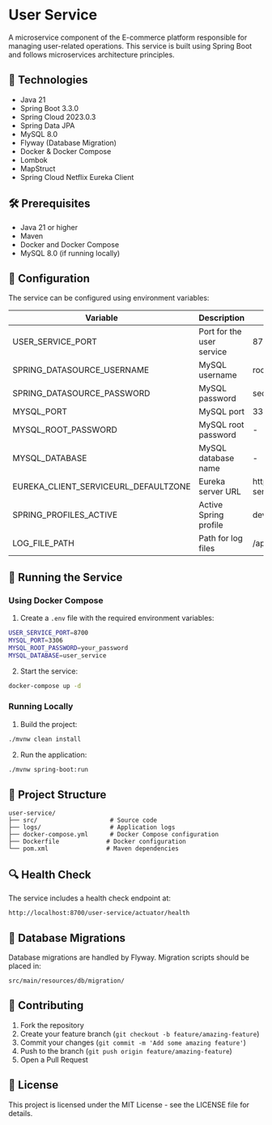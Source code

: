# User Service

A microservice component of the E-commerce platform responsible for managing user-related operations. This service is built using Spring Boot and follows microservices architecture principles.

## 🚀 Technologies

- Java 21
- Spring Boot 3.3.0
- Spring Cloud 2023.0.3
- Spring Data JPA
- MySQL 8.0
- Flyway (Database Migration)
- Docker & Docker Compose
- Lombok
- MapStruct
- Spring Cloud Netflix Eureka Client

## 🛠️ Prerequisites

- Java 21 or higher
- Maven
- Docker and Docker Compose
- MySQL 8.0 (if running locally)

## 🔧 Configuration

The service can be configured using environment variables:

| Variable                             | Description               | Default                           |
| ------------------------------------ | ------------------------- | --------------------------------- |
| USER_SERVICE_PORT                    | Port for the user service | 8700                              |
| SPRING_DATASOURCE_USERNAME           | MySQL username            | root                              |
| SPRING_DATASOURCE_PASSWORD           | MySQL password            | secret                            |
| MYSQL_PORT                           | MySQL port                | 3306                              |
| MYSQL_ROOT_PASSWORD                  | MySQL root password       | -                                 |
| MYSQL_DATABASE                       | MySQL database name       | -                                 |
| EUREKA_CLIENT_SERVICEURL_DEFAULTZONE | Eureka server URL         | http://eureka-server:8761/eureka/ |
| SPRING_PROFILES_ACTIVE               | Active Spring profile     | dev                               |
| LOG_FILE_PATH                        | Path for log files        | /app/logs                         |

## 🚀 Running the Service

### Using Docker Compose

1. Create a `.env` file with the required environment variables:

```bash
USER_SERVICE_PORT=8700
MYSQL_PORT=3306
MYSQL_ROOT_PASSWORD=your_password
MYSQL_DATABASE=user_service
```

2. Start the service:

```bash
docker-compose up -d
```

### Running Locally

1. Build the project:

```bash
./mvnw clean install
```

2. Run the application:

```bash
./mvnw spring-boot:run
```

## 📁 Project Structure

```
user-service/
├── src/                    # Source code
├── logs/                   # Application logs
├── docker-compose.yml      # Docker Compose configuration
├── Dockerfile             # Docker configuration
└── pom.xml                # Maven dependencies
```

## 🔍 Health Check

The service includes a health check endpoint at:

```
http://localhost:8700/user-service/actuator/health
```

## 🔄 Database Migrations

Database migrations are handled by Flyway. Migration scripts should be placed in:

```
src/main/resources/db/migration/
```

## 🤝 Contributing

1. Fork the repository
2. Create your feature branch (`git checkout -b feature/amazing-feature`)
3. Commit your changes (`git commit -m 'Add some amazing feature'`)
4. Push to the branch (`git push origin feature/amazing-feature`)
5. Open a Pull Request

## 📝 License

This project is licensed under the MIT License - see the LICENSE file for details.
